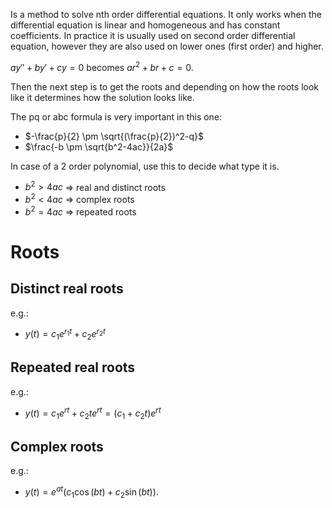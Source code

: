 Is a method to solve nth order differential equations. It only works when the differential equation is linear and homogeneous and has constant coefficients. In practice it is usually used on second order differential equation, however they are also used on lower ones (first order) and higher.

$ay''+by'+cy=0$ becomes $ar^2+br+c=0$.

Then the next step is to get the roots and depending on how the roots look like it determines how the solution looks like.

The pq or abc formula is very important in this one:
- $-\frac{p}{2} \pm \sqrt{(\frac{p}{2})^2-q}$
- $\frac{-b \pm \sqrt{b^2-4ac}}{2a}$


In case of a 2 order polynomial, use this to decide what type it is.
- $b^2 > 4ac$ => real and distinct roots
- $b^2 < 4ac$ => complex roots
- $b^2 = 4ac$ => repeated roots

# Roots
## Distinct real roots
e.g.:
- $y(t)=c_1e^{r_1t}+c_2e^{r_2t}$
## Repeated real roots
e.g.:
- $y(t)=c_1e^{rt}+c_2te^{rt}=(c_1+c_2t)e^{rt}$

## Complex roots
e.g.:
- $y(t)=e^{at}(c_1\cos(bt)+c_2\sin(bt))$.